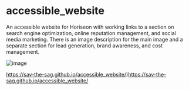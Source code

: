 # accessible_website

An accessible website for Horiseon with working links to a section on search engine optimization, online reputation management, and social media marketing. There is an image description for the main image and a separate section for lead generation, brand awareness, and cost management.

![image](https://github.com/sav-the-sag/accessible_website/assets/144732796/5b4a6133-27f9-4118-b516-68322147a33b)

https://sav-the-sag.github.io/accessible_website/)https://sav-the-sag.github.io/accessible_website/
